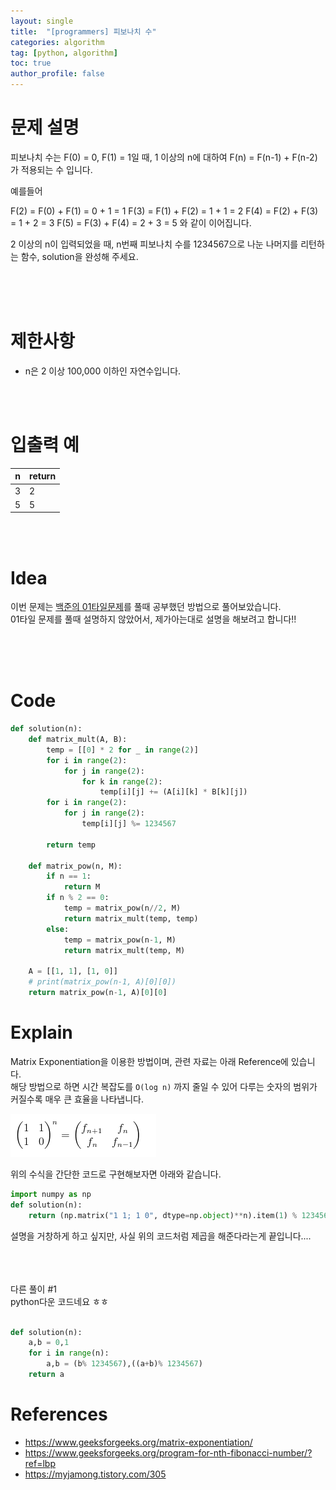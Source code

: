 ```yaml
---
layout: single
title:  "[programmers] 피보나치 수"
categories: algorithm
tag: [python, algorithm]
toc: true
author_profile: false
---
```



# 문제 설명
피보나치 수는 F(0) = 0, F(1) = 1일 때, 1 이상의 n에 대하여 F(n) = F(n-1) + F(n-2) 가 적용되는 수 입니다.

예를들어

F(2) = F(0) + F(1) = 0 + 1 = 1
F(3) = F(1) + F(2) = 1 + 1 = 2
F(4) = F(2) + F(3) = 1 + 2 = 3
F(5) = F(3) + F(4) = 2 + 3 = 5
와 같이 이어집니다.

2 이상의 n이 입력되었을 때, n번째 피보나치 수를 1234567으로 나눈 나머지를 리턴하는 함수, solution을 완성해 주세요.


<br/><br/><br/>


# 제한사항
<ul>
<li>n은 2 이상 100,000 이하인 자연수입니다.</li>
</ul>
<br/>
<br/>



# 입출력 예

<table class="tg">
<thead>
  <tr>
    <th class="tg-0pky">n</th>
    <th class="tg-0lax">return</th>
  </tr>
</thead>
<tbody>
  <tr>
    <td class="tg-0lax">3</td>
    <td class="tg-0lax">2</td>
  </tr>
  <tr>
    <td class="tg-0lax">5</td>
    <td class="tg-0lax">5</td>
  </tr>
  

</tbody>
</table>

<br/><br/>


# Idea
<p>
이번 문제는 <a href="https://notitleuntitle.github.io/algorithm/1-algorithm-01%ED%83%80%EC%9D%BC/" target="_blank">백준의 01타일문제</a>를 풀때 공부했던 방법으로 풀어보았습니다.<br/>
01타일 문제를 풀때 설명하지 않았어서, 제가아는대로 설명을 해보려고 합니다!!

</p>
<br/><br/><br/>

# Code
```python
def solution(n):
    def matrix_mult(A, B):
        temp = [[0] * 2 for _ in range(2)]
        for i in range(2):
            for j in range(2):
                for k in range(2):
                    temp[i][j] += (A[i][k] * B[k][j])
        for i in range(2):
            for j in range(2):
                temp[i][j] %= 1234567
    
        return temp

    def matrix_pow(n, M):
        if n == 1:
            return M
        if n % 2 == 0:
            temp = matrix_pow(n//2, M)
            return matrix_mult(temp, temp)
        else:
            temp = matrix_pow(n-1, M)
            return matrix_mult(temp, M)

    A = [[1, 1], [1, 0]]
    # print(matrix_pow(n-1, A)[0][0])
    return matrix_pow(n-1, A)[0][0]
```

# Explain
Matrix Exponentiation을 이용한 방법이며, 관련 자료는 아래 Reference에 있습니다.<br/>
해당 방법으로 하면 시간 복잡도를 `O(log n)` 까지 줄일 수 있어 다루는 숫자의 범위가 커질수록 매우 큰 효율을 나타냅니다.<br/>

<img src="../../images/2022-02-06/1.png">

위의 수식을 간단한 코드로 구현해보자면 아래와 같습니다.<br/>
```python
import numpy as np
def solution(n):
    return (np.matrix("1 1; 1 0", dtype=np.object)**n).item(1) % 1234567
```
설명을 거창하게 하고 싶지만, 사실 위의 코드처럼 제곱을 해준다라는게 끝입니다....<br/>
<br/><br/>
<br/>

다른 풀이 #1<br/>
python다운 코드네요 ㅎㅎ<br/><br/>
```python
def solution(n): 
    a,b = 0,1
    for i in range(n):
        a,b = (b% 1234567),((a+b)% 1234567)
    return a 
```


# References
<ul>
  <li><a href="https://www.geeksforgeeks.org/matrix-exponentiation/" target="_blank">https://www.geeksforgeeks.org/matrix-exponentiation/</a></li>
  <li><a href="https://www.geeksforgeeks.org/program-for-nth-fibonacci-number/?ref=lbp" target="_blank">https://www.geeksforgeeks.org/program-for-nth-fibonacci-number/?ref=lbp</a></li>
  <li><a href="https://myjamong.tistory.com/305" target="_blank">https://myjamong.tistory.com/305</a></li>
  
</ul>  
<br/>

